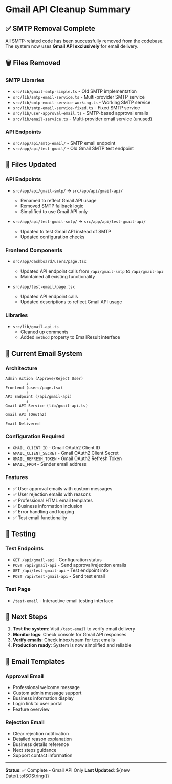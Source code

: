 # Gmail API Cleanup Summary

## ✅ SMTP Removal Complete

All SMTP-related code has been successfully removed from the codebase. The system now uses **Gmail API exclusively** for email delivery.

## 🗑️ Files Removed

### SMTP Libraries
- `src/lib/gmail-smtp-simple.ts` - Old SMTP implementation
- `src/lib/smtp-email-service.ts` - Multi-provider SMTP service
- `src/lib/smtp-email-service-working.ts` - Working SMTP service
- `src/lib/smtp-email-service-fixed.ts` - Fixed SMTP service
- `src/lib/user-approval-email.ts` - SMTP-based approval emails
- `src/lib/email-service.ts` - Multi-provider email service (unused)

### API Endpoints
- `src/app/api/smtp-email/` - SMTP email endpoint
- `src/app/api/test-gmail/` - Old Gmail SMTP test endpoint

## 🔄 Files Updated

### API Endpoints
- `src/app/api/gmail-smtp/` → `src/app/api/gmail-api/`
  - Renamed to reflect Gmail API usage
  - Removed SMTP fallback logic
  - Simplified to use Gmail API only

- `src/app/api/test-gmail-smtp/` → `src/app/api/test-gmail-api/`
  - Updated to test Gmail API instead of SMTP
  - Updated configuration checks

### Frontend Components
- `src/app/dashboard/users/page.tsx`
  - Updated API endpoint calls from `/api/gmail-smtp` to `/api/gmail-api`
  - Maintained all existing functionality

- `src/app/test-email/page.tsx`
  - Updated API endpoint calls
  - Updated descriptions to reflect Gmail API usage

### Libraries
- `src/lib/gmail-api.ts`
  - Cleaned up comments
  - Added `method` property to EmailResult interface

## 🎯 Current Email System

### Architecture
```
Admin Action (Approve/Reject User)
         ↓
Frontend (users/page.tsx)
         ↓
API Endpoint (/api/gmail-api)
         ↓
Gmail API Service (lib/gmail-api.ts)
         ↓
Gmail API (OAuth2)
         ↓
Email Delivered
```

### Configuration Required
- `GMAIL_CLIENT_ID` - Gmail OAuth2 Client ID
- `GMAIL_CLIENT_SECRET` - Gmail OAuth2 Client Secret  
- `GMAIL_REFRESH_TOKEN` - Gmail OAuth2 Refresh Token
- `EMAIL_FROM` - Sender email address

### Features
- ✅ User approval emails with custom messages
- ✅ User rejection emails with reasons
- ✅ Professional HTML email templates
- ✅ Business information inclusion
- ✅ Error handling and logging
- ✅ Test email functionality

## 🧪 Testing

### Test Endpoints
- `GET /api/gmail-api` - Configuration status
- `POST /api/gmail-api` - Send approval/rejection emails
- `GET /api/test-gmail-api` - Test endpoint info
- `POST /api/test-gmail-api` - Send test email

### Test Page
- `/test-email` - Interactive email testing interface

## 🚀 Next Steps

1. **Test the system**: Visit `/test-email` to verify email delivery
2. **Monitor logs**: Check console for Gmail API responses
3. **Verify emails**: Check inbox/spam for test emails
4. **Production ready**: System is now simplified and reliable

## 📧 Email Templates

### Approval Email
- Professional welcome message
- Custom admin message support
- Business information display
- Login link to user portal
- Feature overview

### Rejection Email
- Clear rejection notification
- Detailed reason explanation
- Business details reference
- Next steps guidance
- Support contact information

---

**Status**: ✅ Complete - Gmail API Only
**Last Updated**: ${new Date().toISOString()}